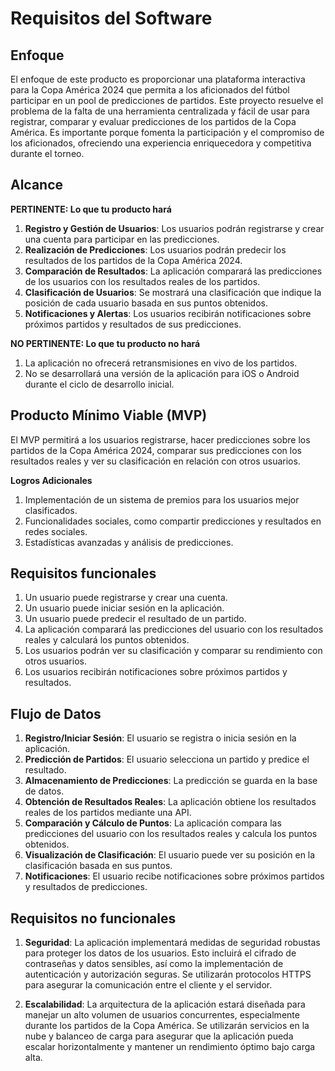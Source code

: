 # Requisitos del Software

## Enfoque

El enfoque de este producto es proporcionar una plataforma interactiva para la Copa América 2024 que permita a los aficionados del fútbol participar en un pool de predicciones de partidos. Este proyecto resuelve el problema de la falta de una herramienta centralizada y fácil de usar para registrar, comparar y evaluar predicciones de los partidos de la Copa América. Es importante porque fomenta la participación y el compromiso de los aficionados, ofreciendo una experiencia enriquecedora y competitiva durante el torneo.

## Alcance

**PERTINENTE: Lo que tu producto hará**

1. **Registro y Gestión de Usuarios**: Los usuarios podrán registrarse y crear una cuenta para participar en las predicciones.
2. **Realización de Predicciones**: Los usuarios podrán predecir los resultados de los partidos de la Copa América 2024.
3. **Comparación de Resultados**: La aplicación comparará las predicciones de los usuarios con los resultados reales de los partidos.
4. **Clasificación de Usuarios**: Se mostrará una clasificación que indique la posición de cada usuario basada en sus puntos obtenidos.
5. **Notificaciones y Alertas**: Los usuarios recibirán notificaciones sobre próximos partidos y resultados de sus predicciones.

**NO PERTINENTE: Lo que tu producto no hará**

1. La aplicación no ofrecerá retransmisiones en vivo de los partidos.
2. No se desarrollará una versión de la aplicación para iOS o Android durante el ciclo de desarrollo inicial.

## Producto Mínimo Viable (MVP)

El MVP permitirá a los usuarios registrarse, hacer predicciones sobre los partidos de la Copa América 2024, comparar sus predicciones con los resultados reales y ver su clasificación en relación con otros usuarios.

**Logros Adicionales**

1. Implementación de un sistema de premios para los usuarios mejor clasificados.
2. Funcionalidades sociales, como compartir predicciones y resultados en redes sociales.
3. Estadísticas avanzadas y análisis de predicciones.

## Requisitos funcionales

1. Un usuario puede registrarse y crear una cuenta.
2. Un usuario puede iniciar sesión en la aplicación.
3. Un usuario puede predecir el resultado de un partido.
4. La aplicación comparará las predicciones del usuario con los resultados reales y calculará los puntos obtenidos.
5. Los usuarios podrán ver su clasificación y comparar su rendimiento con otros usuarios.
6. Los usuarios recibirán notificaciones sobre próximos partidos y resultados.

## Flujo de Datos

1. **Registro/Iniciar Sesión**: El usuario se registra o inicia sesión en la aplicación.
2. **Predicción de Partidos**: El usuario selecciona un partido y predice el resultado.
3. **Almacenamiento de Predicciones**: La predicción se guarda en la base de datos.
4. **Obtención de Resultados Reales**: La aplicación obtiene los resultados reales de los partidos mediante una API.
5. **Comparación y Cálculo de Puntos**: La aplicación compara las predicciones del usuario con los resultados reales y calcula los puntos obtenidos.
6. **Visualización de Clasificación**: El usuario puede ver su posición en la clasificación basada en sus puntos.
7. **Notificaciones**: El usuario recibe notificaciones sobre próximos partidos y resultados de predicciones.

## Requisitos no funcionales

1. **Seguridad**: La aplicación implementará medidas de seguridad robustas para proteger los datos de los usuarios. Esto incluirá el cifrado de contraseñas y datos sensibles, así como la implementación de autenticación y autorización seguras. Se utilizarán protocolos HTTPS para asegurar la comunicación entre el cliente y el servidor.

2. **Escalabilidad**: La arquitectura de la aplicación estará diseñada para manejar un alto volumen de usuarios concurrentes, especialmente durante los partidos de la Copa América. Se utilizarán servicios en la nube y balanceo de carga para asegurar que la aplicación pueda escalar horizontalmente y mantener un rendimiento óptimo bajo carga alta.
